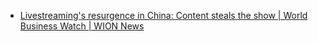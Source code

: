 - [Livestreaming's resurgence in China: Content steals the show | World Business Watch | WION News](https://youtu.be/Txdmliz95nk)
